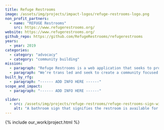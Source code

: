 ```yaml
---
title: Refuge Restrooms
image: /assets/img/projects/impact-logos/refuge-restrooms-logo.png
non_profit_partners:
  - name: "REFUGE Restrooms"
    src: https://www.refugerestrooms.org/
website: https://www.refugerestrooms.org/
github_repo: https://github.com/RefugeRestrooms/refugerestrooms
years:
  - year: 2019
categories:
  - category: "advocacy"
  - category: "community building"
mission:
  - paragraph: "Refuge Restrooms is a web application that seeks to provide safe restroom access for transgender, intersex, and gender nonconforming individuals. Users can search for restrooms by proximity to a search location, add new restroom listings, as well as comment and rate existing listings."
  - paragraph: "We’re trans led and seek to create a community focused not only on finding existing safe restroom access, but also advocating for transgender, intersex, and gender nonconforming people’s safety."
built_by_rfg:
  - paragraph: "------ ADD INFO HERE ------"
scope_and_impact:
  - paragraph: "------ ADD INFO HERE ------"

slider:
  - src: /assets/img/projects/refuge-restrooms/refuge-restrooms-sign-with-handicap.png
    alt: "A bathroom sign that signifies the restroom is available for use for male, female, transgendered, and is handicap accessible."
---
```


{% include our_work/project.html %}
